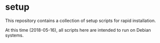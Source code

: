 # setup

This repository contains a collection of setup scripts for rapid installation.

At this time (2018-05-16), all scripts here are intended to run on Debian systems.
